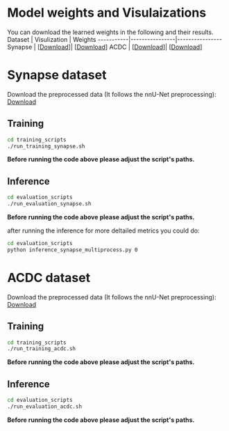 # Model weights and Visulaizations

You can download the learned weights in the following and their results.
   Dataset   | Visulization         | Weights
  -----------|----------------|----------------
   Synapse  | [[Download]()]| [[Download]()] 
   ACDC       | [[Download]()]| [[Download]()] 

# Synapse dataset
Download the preprocessed data (It follows the nnU-Net preprocessing): [Download](https://mega.nz/file/fopXXQyQ#X0KOHXTakaSz3ORJH4NS3fG8iB13JJe6Eq0W3eA02tE)

## Training
```bash
cd training_scripts
./run_training_synapse.sh
```
**Before running the code above please adjust the script's paths.** 

## Inference 
```bash
cd evaluation_scripts
./run_evaluation_synapse.sh
```
**Before running the code above please adjust the script's paths.**

after running the inference for more deltailed metrics you could do:
```bash
cd evaluation_scripts
python inference_synapse_multiprocess.py 0
```

# ACDC dataset
Download the preprocessed data (It follows the nnU-Net preprocessing): [Download](https://mega.nz/file/G0J3CQjY#tNw1yFa_6I7rDDvpu4cIJxEepWCVIk9J08i5tIln47Q)

## Training
```bash
cd training_scripts
./run_training_acdc.sh
```
**Before running the code above please adjust the script's paths.**


## Inference 
```bash
cd evaluation_scripts
./run_evaluation_acdc.sh
```
**Before running the code above please adjust the script's paths.**